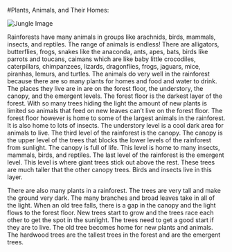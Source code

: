 #Plants, Animals, and Their Homes:

![Jungle Image](http://brian-nelson.github.io/EBNBiome/images/jungle.png)

Rainforests have many animals in groups like arachnids, birds, mammals, insects, and reptiles. The range of animals is endless! There are alligators, butterflies, frogs, snakes like the anaconda, ants, apes, bats, birds like parrots and toucans, caimans which are like baby little crocodiles, caterpillars, chimpanzees, lizards, dragonflies, frogs, jaguars, mice, piranhas, lemurs, and turtles. The animals do very well in the rainforest because there are so many plants for homes and food and water to drink. The places they live are in are on the forest floor, the understory, the canopy, and the emergent levels. The forest floor is the darkest layer of the forest. With so many trees hiding the light the amount of new plants is limited so animals that feed on new leaves can’t live on the forest floor. The forest floor however is home to some of the largest animals in the rainforest. It is also home to lots of insects. The understory level is a cool dark area for animals to live. The third level of the rainforest is the canopy. The canopy is the upper level of the trees that blocks the lower levels of the rainforest from sunlight. The canopy is full of life. This level is home to many insects, mammals, birds, and reptiles. The last level of the rainforest is the emergent level. This level is where giant trees stick out above the rest. These trees are much taller that the other canopy trees. Birds and insects live in this layer.
	
There are also many plants in a rainforest. The trees are very tall and make the ground very dark. The many branches and broad leaves take in all of the light. When an old tree falls, there is a gap in the canopy and the light flows to the forest floor. New trees start to grow and the trees race each other to get the spot in the sunlight. The trees need to get a good start if they are to live. The old tree becomes home for new plants and animals. The hardwood trees are the tallest trees in the forest and are the emergent trees. 